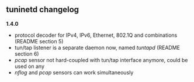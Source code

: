tuninetd changelog
--------
**1.4.0**
* protocol decoder for IPv4, IPv6, Ethernet, 802.1Q and combinations (README section 5)
* tun/tap listener is a separate daemon now, named *tuntapd* (README section 6)
* *pcap* sensor not hard-coupled with tun/tap interface anymore, could be used on any
* *nflog* and *pcap* sensors can work simultaneously
